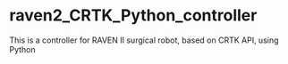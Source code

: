 # raven2_CRTK_Python_controller
This is a controller for RAVEN II surgical robot, based on CRTK API, using Python

